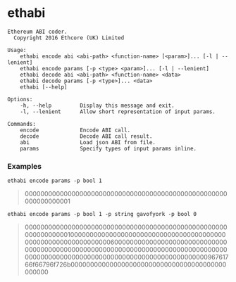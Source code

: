 # ethabi

```
Ethereum ABI coder.
  Copyright 2016 Ethcore (UK) Limited

Usage:
    ethabi encode abi <abi-path> <function-name> [<param>]... [-l | --lenient]
    ethabi encode params [-p <type> <param>]... [-l | --lenient]
    ethabi decode abi <abi-path> <function-name> <data>
    ethabi decode params [-p <type>]... <data>
    ethabi [--help]

Options:
    -h, --help         Display this message and exit.
    -l, --lenient      Allow short representation of input params.

Commands:
    encode             Encode ABI call.
    decode             Decode ABI call result.
    abi                Load json ABI from file.
    params             Specify types of input params inline.
```

### Examples

```
ethabi encode params -p bool 1
```

> 0000000000000000000000000000000000000000000000000000000000000001

```
ethabi encode params -p bool 1 -p string gavofyork -p bool 0
```


> 00000000000000000000000000000000000000000000000000000000000000010000000000000000000000000000000000000000000000000000000000000060000000000000000000000000000000000000000000000000000000000000000000000000000000000000000000000000000000000000000000000000000000096761766f66796f726b0000000000000000000000000000000000000000000000
